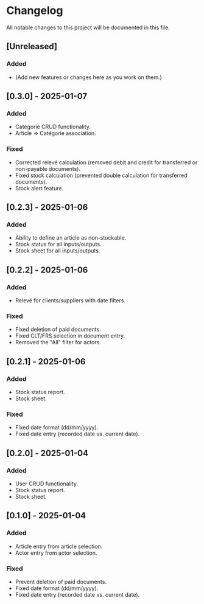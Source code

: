 # Changelog

All notable changes to this project will be documented in this file.

## [Unreleased]
### Added
- (Add new features or changes here as you work on them.)

## [0.3.0] - 2025-01-07
### Added
- Catégorie CRUD functionality.
- Article => Catégorie association.

### Fixed
- Corrected relevé calculation (removed debit and credit for transferred or non-payable documents).
- Fixed stock calculation (prevented double calculation for transferred documents).
- Stock alert feature.

## [0.2.3] - 2025-01-06
### Added
- Ability to define an article as non-stockable.
- Stock status for all inputs/outputs.
- Stock sheet for all inputs/outputs.

## [0.2.2] - 2025-01-06
### Added
- Relevé for clients/suppliers with date filters.

### Fixed
- Fixed deletion of paid documents.
- Fixed CLT/FRS selection in document entry.
- Removed the "All" filter for actors.

## [0.2.1] - 2025-01-06
### Added
- Stock status report.
- Stock sheet.

### Fixed
- Fixed date format (dd/mm/yyyy).
- Fixed date entry (recorded date vs. current date).

## [0.2.0] - 2025-01-04
### Added
- User CRUD functionality.
- Stock status report.
- Stock sheet.

## [0.1.0] - 2025-01-04
### Added
- Article entry from article selection.
- Actor entry from actor selection.

### Fixed
- Prevent deletion of paid documents.
- Fixed date format (dd/mm/yyyy).
- Fixed date entry (recorded date vs. current date).